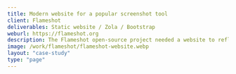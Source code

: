 ```yaml
---
title: Modern website for a popular screenshot tool
client: Flameshot
deliverables: Static website / Zola / Bootstrap
weburl: https://flameshot.org
description: The Flameshot open-source project needed a website to reflect their easy to use screenshot tool. I worked closely with the project maintainers to tailor the website to their needs using a clean design, modern web tech, and best practices.
image: /work/flameshot/flameshot-website.webp
layout: "case-study"
type: "page"
---
```





